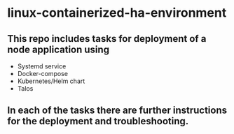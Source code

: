 # linux-containerized-ha-environment

## This repo includes tasks for deployment of a node application using

- Systemd service
- Docker-compose
- Kubernetes/Helm chart
- Talos

## In each of the tasks there are further instructions for the deployment and troubleshooting.
